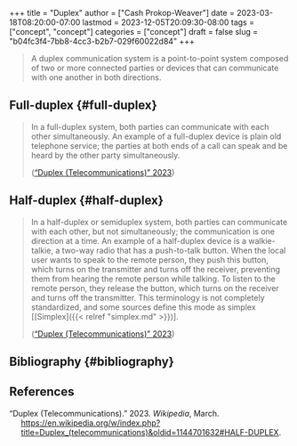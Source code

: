 +++
title = "Duplex"
author = ["Cash Prokop-Weaver"]
date = 2023-03-18T08:20:00-07:00
lastmod = 2023-12-05T20:09:30-08:00
tags = ["concept", "concept"]
categories = ["concept"]
draft = false
slug = "b04fc3f4-7bb8-4cc3-b2b7-029f60022d84"
+++

> A duplex communication system is a point-to-point system composed of two or more connected parties or devices that can communicate with one another in both directions.


## Full-duplex {#full-duplex}

> In a full-duplex system, both parties can communicate with each other simultaneously. An example of a full-duplex device is plain old telephone service; the parties at both ends of a call can speak and be heard by the other party simultaneously.
>
> (<a href="#citeproc_bib_item_1">“Duplex (Telecommunications)” 2023</a>)


## Half-duplex {#half-duplex}

> In a half-duplex or semiduplex system, both parties can communicate with each other, but not simultaneously; the communication is one direction at a time. An example of a half-duplex device is a walkie-talkie, a two-way radio that has a push-to-talk button. When the local user wants to speak to the remote person, they push this button, which turns on the transmitter and turns off the receiver, preventing them from hearing the remote person while talking. To listen to the remote person, they release the button, which turns on the receiver and turns off the transmitter. This terminology is not completely standardized, and some sources define this mode as simplex [[Simplex]({{< relref "simplex.md" >}})].
>
> (<a href="#citeproc_bib_item_1">“Duplex (Telecommunications)” 2023</a>)


## Bibliography {#bibliography}

## References

<style>.csl-entry{text-indent: -1.5em; margin-left: 1.5em;}</style><div class="csl-bib-body">
  <div class="csl-entry"><a id="citeproc_bib_item_1"></a>“Duplex (Telecommunications).” 2023. <i>Wikipedia</i>, March. <a href="https://en.wikipedia.org/w/index.php?title=Duplex_(telecommunications)&oldid=1144701632#HALF-DUPLEX">https://en.wikipedia.org/w/index.php?title=Duplex_(telecommunications)&#38;oldid=1144701632#HALF-DUPLEX</a>.</div>
</div>
